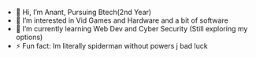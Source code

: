- 👋 Hi, I’m Anant, Pursuing Btech(2nd Year) 
- 👀 I’m interested in Vid Games and Hardware and a bit of software
- 🌱 I’m currently learning Web Dev and Cyber Security (Still exploring my options)
 - ⚡ Fun fact: Im literally spiderman without powers j bad luck

<!---
an-ant10/an-ant10 is a ✨ special ✨ repository because its `README.md` (this file) appears on your GitHub profile.
You can click the Preview link to take a look at your changes.
--->
